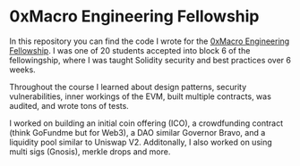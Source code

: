 # 0xMacro Engineering Fellowship

In this repository you can find the code I wrote for the [0xMacro Engineering Fellowship](https://0xmacro.com/engineering-fellowship). I was one of 20 students accepted into block 6 of the fellowingship, where I was taught Solidity security and best practices over 6 weeks.

Throughout the course I learned about design patterns, security vulnerabilities, inner workings of the EVM, built multiple contracts, was audited, and wrote tons of tests.

I worked on building an initial coin offering (ICO), a crowdfunding contract (think GoFundme but for Web3), a DAO similar Governor Bravo, and a liquidity pool similar to Uniswap V2. Additonally, I also worked on using multi sigs (Gnosis), merkle drops and more.

